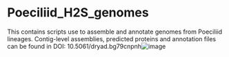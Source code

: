 # Poeciliid_H2S_genomes
This contains scripts use to assemble and annotate genomes from Poeciliid lineages. Contig-level assemblies, predicted proteins and annotation files can be found in DOI: 10.5061/dryad.bg79cnpnh![image](https://github.com/user-attachments/assets/6f5bcf5d-28a1-45c7-a9a3-cfb28c717dbe)

